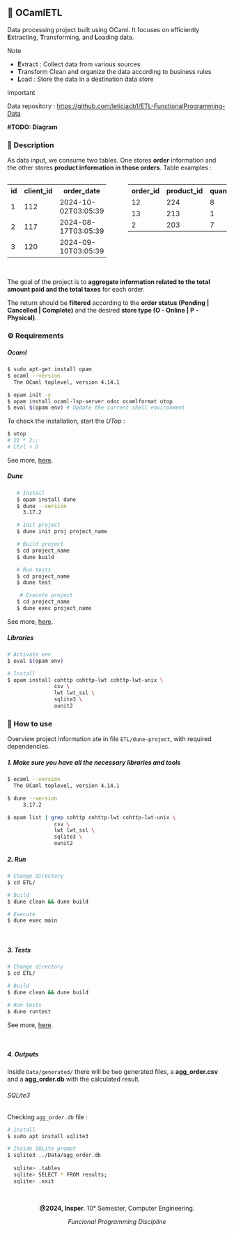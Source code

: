 ## 🚀 OCamlETL

Data processing project built using OCaml. It focuses on efficiently **E**xtracting, **T**ransforming, and **L**oading data.


> [!NOTE] 
> 
> * **E**xtract : Collect data from various sources 
> * **T**ransform Clean and organize the data according to business rules 
> * **L**oad : Store the data in a destination data store

> [!IMPORTANT]  
> Data repository : https://github.com/leticiacb1/ETL-FunctionalProgramming-Data

**#TODO: Diagram**

### 📌 Description

As data input, we consume two tables. One stores **order** information and the other stores **product information in those orders**. Table examples :

<div style="display: flex; justify-content: space-between;">

  <table style="width: 45%;">
    <tr>
      <th>id</th>
      <th>client_id</th>
      <th>order_date</th>
      <th>status</th>
      <th>origin</th>
    </tr>
    <tr>
      <td>1</td>
      <td>112</td>
      <td>2024-10-02T03:05:39</td>
      <td>Pending</td>
      <td>P</td>
    </tr>
    <tr>
      <td>2</td>
      <td>117</td>
      <td>2024-08-17T03:05:39</td>
      <td>Complete</td>
      <td>O</td>
    </tr>
    <tr>
      <td>3</td>
      <td>120</td>
      <td>2024-09-10T03:05:39</td>
      <td>Cancelled</td>
      <td>O</td>
    </tr>
  </table>

  <table style="width: 45%;">
    <tr>
      <th>order_id</th>
      <th>product_id</th>
      <th>quantity</th>
      <th>price</th>
      <th>tax</th>
    </tr>
    <tr>
      <td>12</td>
      <td>224</td>
      <td>8</td>
      <td>139.42</td>
      <td>0.12</td>
    </tr>
    <tr>
      <td>13</td>
      <td>213</td>
      <td>1</td>
      <td>160.6</td>
      <td>0.16</td>
    </tr>
    <tr>
      <td>2</td>
      <td>203</td>
      <td>7</td>
      <td>110.37</td>
      <td>0.15</td>
    </tr>
  </table>

</div>



<br>

The goal of the project is to **aggregate information related to the total amount paid and the total taxes** for each order. 

The return should be **filtered** according to the **order status (Pending | Cancelled | Complete)** and the desired **store type (O - Online | P - Physical)**.


### ⚙️ Requirements

##### **Ocaml**
```bash
$ sudo apt-get install opam
$ ocaml --version
  The OCaml toplevel, version 4.14.1

$ opam init -y
$ opam install ocaml-lsp-server odoc ocamlformat utop
$ eval $(opam env) # Update the current shell environment
```
To check the installation, start the _UTop_ :

```bash
$ utop
# 21 * 2;;
# Ctrl + D 
```
See more, [here](https://ocaml.org/docs/installing-ocaml).

##### Dune 

```bash
   # Install
   $ opam install dune
   $ dune --version
     3.17.2

   # Init project
   $ dune init proj project_name

   # Build project
   $ cd project_name
   $ dune build

   # Run tests
   $ cd project_name
   $ dune test

    # Execute project
   $ cd project_name
   $ dune exec project_name
```

See more, [here](https://dune.build/).


##### Libraries

```bash
# Activate env
$ eval $(opam env) 

# Install
$ opam install cohttp cohttp-lwt cohttp-lwt-unix \
               csv \
               lwt lwt_ssl \
               sqlite3 \
               ounit2
```

### 🐫 How to use

Overview project information ate in file `ETL/dune-project`, with required dependencies.

##### 1. Make sure you have all the necessary libraries and tools

```bash 
$ ocaml --version
  The OCaml toplevel, version 4.14.1

$ dune --version
     3.17.2

$ opam list | grep cohttp cohttp-lwt cohttp-lwt-unix \
               csv \
               lwt lwt_ssl \
               sqlite3 \
               ounit2

```

##### 2. Run

```bash
# Change directory
$ cd ETL/

# Build
$ dune clean && dune build 

# Execute
$ dune exec main
```

<br>

##### 3. Tests

```bash
# Change directory
$ cd ETL/

# Build
$ dune clean && dune build 

# Run tests
$ dune runtest
```

See more, [here](https://dune.readthedocs.io/en/stable/quick-start.html).

<br>

##### 4. Outputs

Inside `Data/generated/` there will be two generated files, a **agg_order.csv** and a **agg_order.db** with the calculated result.

###### SQLite3

Checking `agg_order.db` file :

```bash
# Install
$ sudo apt install sqlite3

# Inside SQLite prompt
$ sqlite3 ../Data/agg_order.db
  
  sqlite> .tables
  sqlite> SELECT * FROM results;
  sqlite> .exit
```

<br>

<div align="center">
  
**@2024, Insper**. 10° Semester, Computer Engineering.

_Funcional Programming Discipline_
  
</div>
